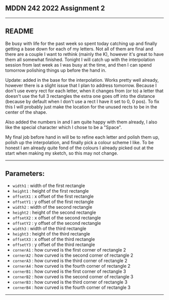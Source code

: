 ## MDDN 242 2022 Assignment 2
--------------------------------------------------------------------
README
--------------------------------------------------------------------

Be busy with life for the past week so spent today catching up and finally getting a base down for each of my letters. Not all of them are final and there are a couple I want to rethink (mainly the K), however it's great to have them all somewhat finished. Tonight I will catch up with the interpolation session from last week as I was busy at the time, and then I can spend tomorrow polishing things up before the hand in.

Update: added in the base for the interpolation. Works pretty well already, however there is a slight issue that I plan to address tomorrow. Because I don't use every rect for each letter, when it changes from (or to) a letter that doesn't use the full 3 rectangles the extra one goes off into the distance (because by default when I don't use a rect I have it set to 0, 0 pos). To fix this I will probably just make the location for the unused rects to be in the center of the shape.

Also added the numbers in and I am quite happy with them already, I also like the special character which I chose to be a "Space".

My final job before hand in will be to refine each letter and polish them up, polish up the interpolation, and finally pick a colour scheme I like. To be honest I am already quite fond of the colours I already picked out at the start when making my sketch, so this may not change.

--------------------------------------------------------------------
Parameters:
--------------------------------------------------------------------

  * `width1` : width of the first rectangle
  * `height1` : height of the first rectangle
  * `offsetX1` : x offset of the first rectangle
  * `offsetY1` : y offset of the first rectangle
  * `width2` : width of the second rectangle
  * `height2` : height of the second rectangle
  * `offsetX2` : x offset of the second rectangle
  * `offsetY2` : y offset of the second rectangle
  * `width3` : width of the third rectangle
  * `height3` : height of the third rectangle
  * `offsetX3` : x offset of the third rectangle
  * `offsetY3` : y offset of the third rectangle
  * `cornerA1` : how curved is the first corner of rectangle 2
  * `cornerA2` : how curved is the second corner of rectangle 2
  * `cornerA3` : how curved is the third corner of rectangle 2
  * `cornerA4` : how curved is the fourth corner of rectangle 2
  * `cornerB1` : how curved is the first corner of rectangle 3
  * `cornerB2` : how curved is the second corner of rectangle 3
  * `cornerB3` : how curved is the third corner of rectangle 3
  * `cornerB4` : how curved is the fourth corner of rectangle 3

--------------------------------------------------------------------
